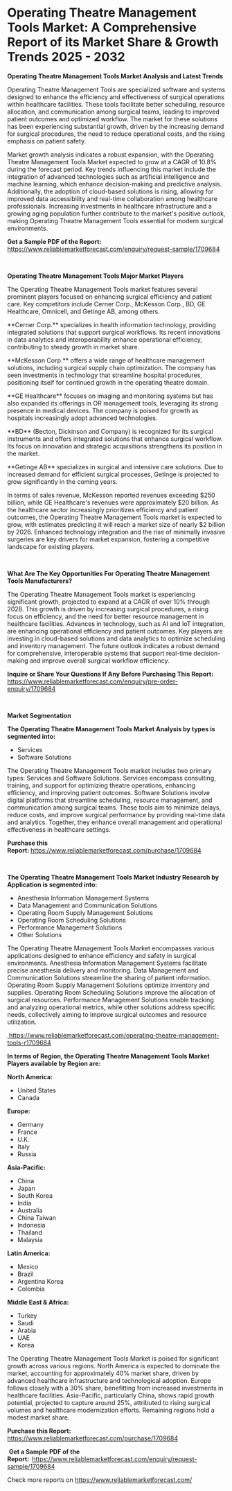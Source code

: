<p><h1>Operating Theatre Management Tools Market: A Comprehensive Report of its Market Share & Growth Trends 2025 - 2032</h1></p><p><strong>Operating Theatre Management Tools Market Analysis and Latest Trends</strong></p>
<p><p>Operating Theatre Management Tools are specialized software and systems designed to enhance the efficiency and effectiveness of surgical operations within healthcare facilities. These tools facilitate better scheduling, resource allocation, and communication among surgical teams, leading to improved patient outcomes and optimized workflow. The market for these solutions has been experiencing substantial growth, driven by the increasing demand for surgical procedures, the need to reduce operational costs, and the rising emphasis on patient safety.</p><p>Market growth analysis indicates a robust expansion, with the Operating Theatre Management Tools Market expected to grow at a CAGR of 10.8% during the forecast period. Key trends influencing this market include the integration of advanced technologies such as artificial intelligence and machine learning, which enhance decision-making and predictive analysis. Additionally, the adoption of cloud-based solutions is rising, allowing for improved data accessibility and real-time collaboration among healthcare professionals. Increasing investments in healthcare infrastructure and a growing aging population further contribute to the market's positive outlook, making Operating Theatre Management Tools essential for modern surgical environments.</p></p>
<p><strong>Get a Sample PDF of the Report:&nbsp;</strong> <a href="https://www.reliablemarketforecast.com/enquiry/request-sample/1709684?utm_campaign=1899&utm_medium=2&utm_source=Github&utm_content=ia&utm_term=10012025&utm_id=operating-theatre-management-tools">https://www.reliablemarketforecast.com/enquiry/request-sample/1709684</a></p>
<p>&nbsp;</p>
<p><strong>Operating Theatre Management Tools Major Market Players</strong></p>
<p><p>The Operating Theatre Management Tools market features several prominent players focused on enhancing surgical efficiency and patient care. Key competitors include Cerner Corp., McKesson Corp., BD, GE Healthcare, Omnicell, and Getinge AB, among others.</p><p>**Cerner Corp.** specializes in health information technology, providing integrated solutions that support surgical workflows. Its recent innovations in data analytics and interoperability enhance operational efficiency, contributing to steady growth in market share.</p><p>**McKesson Corp.** offers a wide range of healthcare management solutions, including surgical supply chain optimization. The company has seen investments in technology that streamline hospital procedures, positioning itself for continued growth in the operating theatre domain.</p><p>**GE Healthcare** focuses on imaging and monitoring systems but has also expanded its offerings in OR management tools, leveraging its strong presence in medical devices. The company is poised for growth as hospitals increasingly adopt advanced technologies.</p><p>**BD** (Becton, Dickinson and Company) is recognized for its surgical instruments and offers integrated solutions that enhance surgical workflow. Its focus on innovation and strategic acquisitions strengthens its position in the market.</p><p>**Getinge AB** specializes in surgical and intensive care solutions. Due to increased demand for efficient surgical processes, Getinge is projected to grow significantly in the coming years.</p><p>In terms of sales revenue, McKesson reported revenues exceeding $250 billion, while GE Healthcare's revenues were approximately $20 billion. As the healthcare sector increasingly prioritizes efficiency and patient outcomes, the Operating Theatre Management Tools market is expected to grow, with estimates predicting it will reach a market size of nearly $2 billion by 2026. Enhanced technology integration and the rise of minimally invasive surgeries are key drivers for market expansion, fostering a competitive landscape for existing players.</p></p>
<p>&nbsp;</p>
<p><strong>What Are The Key Opportunities For Operating Theatre Management Tools Manufacturers?</strong></p>
<p><p>The Operating Theatre Management Tools market is experiencing significant growth, projected to expand at a CAGR of over 10% through 2028. This growth is driven by increasing surgical procedures, a rising focus on efficiency, and the need for better resource management in healthcare facilities. Advances in technology, such as AI and IoT integration, are enhancing operational efficiency and patient outcomes. Key players are investing in cloud-based solutions and data analytics to optimize scheduling and inventory management. The future outlook indicates a robust demand for comprehensive, interoperable systems that support real-time decision-making and improve overall surgical workflow efficiency.</p></p>
<p><strong>Inquire or Share Your Questions If Any Before Purchasing This Report:</strong> <a href="https://www.reliablemarketforecast.com/enquiry/pre-order-enquiry/1709684?utm_campaign=1899&utm_medium=2&utm_source=Github&utm_content=ia&utm_term=10012025&utm_id=operating-theatre-management-tools">https://www.reliablemarketforecast.com/enquiry/pre-order-enquiry/1709684</a></p>
<p>&nbsp;</p>
<p><strong>Market Segmentation</strong></p>
<p><strong>The Operating Theatre Management Tools Market Analysis by types is segmented into:</strong></p>
<p><ul><li>Services</li><li>Software Solutions</li></ul></p>
<p><p>The Operating Theatre Management Tools market includes two primary types: Services and Software Solutions. Services encompass consulting, training, and support for optimizing theatre operations, enhancing efficiency, and improving patient outcomes. Software Solutions involve digital platforms that streamline scheduling, resource management, and communication among surgical teams. These tools aim to minimize delays, reduce costs, and improve surgical performance by providing real-time data and analytics. Together, they enhance overall management and operational effectiveness in healthcare settings.</p></p>
<p><strong>Purchase this Report:&nbsp;</strong><a href="https://www.reliablemarketforecast.com/purchase/1709684?utm_campaign=1899&utm_medium=2&utm_source=Github&utm_content=ia&utm_term=10012025&utm_id=operating-theatre-management-tools">https://www.reliablemarketforecast.com/purchase/1709684</a></p>
<p>&nbsp;</p>
<p><strong>The Operating Theatre Management Tools Market Industry Research by Application is segmented into:</strong></p>
<p><ul><li>Anesthesia Information Management Systems</li><li>Data Management and Communication Solutions</li><li>Operating Room Supply Management Solutions</li><li>Operating Room Scheduling Solutions</li><li>Performance Management Solutions</li><li>Other Solutions</li></ul></p>
<p><p>The Operating Theatre Management Tools Market encompasses various applications designed to enhance efficiency and safety in surgical environments. Anesthesia Information Management Systems facilitate precise anesthesia delivery and monitoring. Data Management and Communication Solutions streamline the sharing of patient information. Operating Room Supply Management Solutions optimize inventory and supplies. Operating Room Scheduling Solutions improve the allocation of surgical resources. Performance Management Solutions enable tracking and analyzing operational metrics, while other solutions address specific needs, collectively aiming to improve surgical outcomes and resource utilization.</p></p>
<p><a href="https://www.reliablemarketforecast.com/operating-theatre-management-tools-r1709684?utm_campaign=1899&utm_medium=2&utm_source=Github&utm_content=ia&utm_term=10012025&utm_id=operating-theatre-management-tools">&nbsp;https://www.reliablemarketforecast.com/operating-theatre-management-tools-r1709684</a></p>
<p><strong>In terms of Region, the Operating Theatre Management Tools Market Players available by Region are:</strong></p>
<p>
    <p> <strong> North America: </strong>
        <ul>
            <li>United States</li>
            <li>Canada</li>
        </ul>
        </p> 
    <p> <strong> Europe: </strong>
        <ul>
            <li>Germany</li>
            <li>France</li>
            <li>U.K.</li>
            <li>Italy</li>
            <li>Russia</li>
        </ul>
        </p> 
    <p> <strong> Asia-Pacific: </strong>
        <ul>
            <li>China</li>
            <li>Japan</li>
            <li>South Korea</li>
            <li>India</li>
            <li>Australia</li>
            <li>China Taiwan</li>
            <li>Indonesia</li>
            <li>Thailand</li>
            <li>Malaysia</li>
        </ul>
        </p> 
    <p> <strong> Latin America: </strong>
        <ul>
            <li>Mexico</li>
            <li>Brazil</li>
            <li>Argentina Korea</li>
            <li>Colombia</li>
        </ul>
        </p> 
    <p> <strong> Middle East & Africa: </strong>
        <ul>
            <li>Turkey</li>
            <li>Saudi</li>
            <li>Arabia</li>
            <li>UAE</li>
            <li>Korea</li>
        </ul>
    </p>
    </p>
<p><p>The Operating Theatre Management Tools Market is poised for significant growth across various regions. North America is expected to dominate the market, accounting for approximately 40% market share, driven by advanced healthcare infrastructure and technological adoption. Europe follows closely with a 30% share, benefitting from increased investments in healthcare facilities. Asia-Pacific, particularly China, shows rapid growth potential, projected to capture around 25%, attributed to rising surgical volumes and healthcare modernization efforts. Remaining regions hold a modest market share.</p></p>
<p><strong>Purchase this Report: </strong><a href="https://www.reliablemarketforecast.com/purchase/1709684?utm_campaign=1899&utm_medium=2&utm_source=Github&utm_content=ia&utm_term=10012025&utm_id=operating-theatre-management-tools">https://www.reliablemarketforecast.com/purchase/1709684</a></p>
<p>&nbsp;<strong>Get a Sample PDF of the Report:&nbsp;&nbsp;</strong><a href="https://www.reliablemarketforecast.com/enquiry/request-sample/1709684?utm_campaign=1899&utm_medium=2&utm_source=Github&utm_content=ia&utm_term=10012025&utm_id=operating-theatre-management-tools">https://www.reliablemarketforecast.com/enquiry/request-sample/1709684</a></p>
<p><strong></strong></p>
<p>Check more reports on <a href="https://www.reliablemarketforecast.com/?utm_campaign=1899&utm_medium=2&utm_source=Github&utm_content=ia&utm_term=10012025&utm_id=operating-theatre-management-tools">https://www.reliablemarketforecast.com/</a></p>